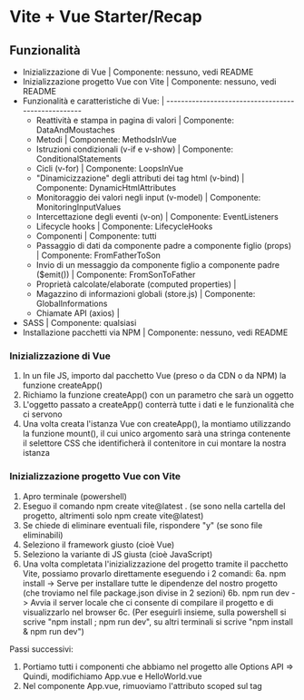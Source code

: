 # Vite + Vue Starter/Recap

## Funzionalità
- Inizializzazione di Vue                                                       | Componente: nessuno, vedi README
- Inizializzazione progetto Vue con Vite                                        | Componente: nessuno, vedi README
- Funzionalità e caratteristiche di Vue:                                        | ---------------------------------------------------
    - Reattività e stampa in pagina di valori                                   | Componente: DataAndMoustaches
    - Metodi                                                                    | Componente: MethodsInVue
    - Istruzioni condizionali (v-if e v-show)                                   | Componente: ConditionalStatements
    - Cicli (v-for)                                                             | Componente: LoopsInVue
    - "Dinamicizzazione" degli attributi dei tag html (v-bind)                  | Componente: DynamicHtmlAttributes
    - Monitoraggio dei valori negli input (v-model)                             | Componente: MonitoringInputValues
    - Intercettazione degli eventi (v-on)                                       | Componente: EventListeners
    - Lifecycle hooks                                                           | Componente: LifecycleHooks
    - Componenti                                                                | Componente: tutti
    - Passaggio di dati da componente padre a componente figlio (props)         | Componente: FromFatherToSon
    - Invio di un messaggio da componente figlio a componente padre ($emit())   | Componente: FromSonToFather
    - Proprietà calcolate/elaborate (computed properties)                       | 
    - Magazzino di informazioni globali (store.js)                              | Componente: GlobalInformations
    - Chiamate API (axios)                                                      | 
- SASS                                                                          | Componente: qualsiasi
- Installazione pacchetti via NPM                                               | Componente: nessuno, vedi README

### Inizializzazione di Vue
1. In un file JS, importo dal pacchetto Vue (preso o da CDN o da NPM) la funzione createApp()
2. Richiamo la funzione createApp() con un parametro che sarà un oggetto
3. L'oggetto passato a createApp() conterrà tutte i dati e le funzionalità che ci servono
4. Una volta creata l'istanza Vue con createApp(), la montiamo utilizzando la funzione mount(), il cui unico argomento sarà una stringa contenente il selettore CSS che identificherà il contenitore in cui montare la nostra istanza

### Inizializzazione progetto Vue con Vite
1. Apro terminale (powershell)
2. Eseguo il comando npm create vite@latest . (se sono nella cartella del progetto, altrimenti solo npm create vite@latest)
3. Se chiede di eliminare eventuali file, rispondere "y" (se sono file eliminabili)
4. Seleziono il framework giusto (cioè Vue)
5. Seleziono la variante di JS giusta (cioè JavaScript)
6. Una volta completata l'inizializzazione del progetto tramite il pacchetto Vite, possiamo provarlo direttamente eseguendo i 2 comandi:
    6a. npm install -> Serve per installare tutte le dipendenze del nostro progetto (che troviamo nel file package.json divise in 2 sezioni)
    6b. npm run dev -> Avvia il server locale che ci consente di compilare il progetto e di visualizzarlo nel browser
    6c. (Per eseguirli insieme, sulla powershell si scrive "npm install ; npm run dev", su altri terminali si scrive "npm install & npm run dev")

Passi successivi:
1. Portiamo tutti i componenti che abbiamo nel progetto alle Options API => Quindi, modifichiamo App.vue e HelloWorld.vue
2. Nel componente App.vue, rimuoviamo l'attributo scoped sul tag <style>



### Installazione SASS
1. Installare SASS via npm tramite il comando "npm add -D sass"
2. Aggiungere attributo lang="scss" nei componenti nei quali vogliamo usare SASS
3. Eliminare il file style.css da src
4. Rimuovere l'importazione del file style.css da main.js
5. Creare la cartella styles nella cartella src al cui interno inseriremo i file .scss che necessitiamo
5a. Solitamente, creiamo almeno il file main.scss in cui poi facciamo tutte le importazioni che ci servono


### Installare pacchetti via NPM (Bootstrap, axios, Font Awesome...)
1. Apro la documentazione del pacchetto
2. Vado alla sezione Getting started/Introduction/First steps
3. Vedo come installare via NPM (qual è il comando e qual è il pacchetto da installare (o i pacchetti, come con Bootstrap che vuole popper))
4. Vedo se c'è altro da configurare (come per Font Awesome con Vue)
